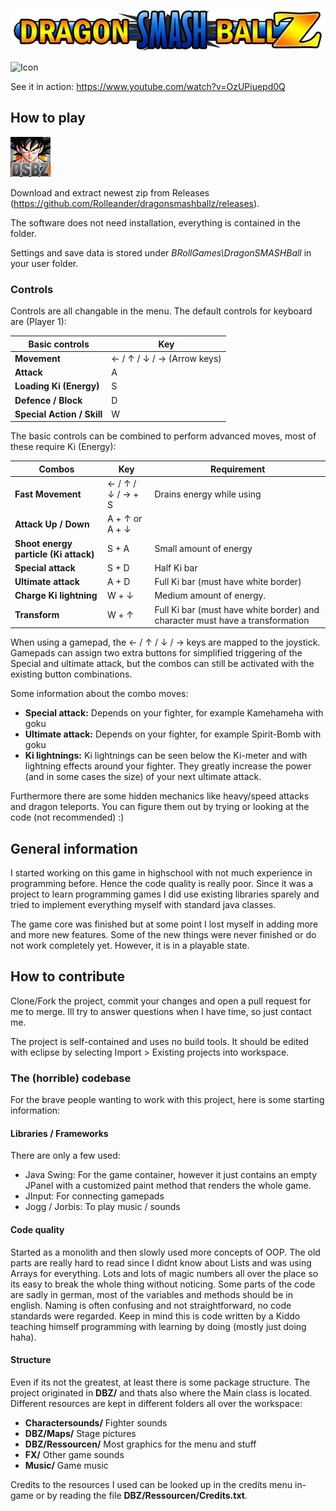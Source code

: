 ![Logo](/src/DBZ/Ressourcen/logo.png)

![Icon](preview.gif)

See it in action: https://www.youtube.com/watch?v=OzUPiuepd0Q

## How to play

![Icon](/src/DBZ/Ressourcen/icon.png)

Download and extract newest zip from Releases (https://github.com/Rolleander/dragonsmashballz/releases).

The software does not need installation, everything is contained in the folder.

Settings and save data is stored under *BRollGames\DragonSMASHBall* in your user folder. 

### Controls

Controls are all changable in the menu. The default controls for keyboard are (Player 1):

Basic controls | Key
------------ | -------------
**Movement** | ← / ↑ / ↓ / →  (Arrow keys)
**Attack** | A
**Loading Ki (Energy)** | S
**Defence / Block** | D
**Special Action / Skill** | W

The basic controls can be combined to perform advanced moves, most of these require Ki (Energy):

Combos | Key  | Requirement
------------ | ------------- | -------------
**Fast Movement** | ← / ↑ / ↓ / → + S | Drains energy while using
**Attack Up / Down** | A + ↑ or A + ↓  | 
**Shoot energy particle (Ki attack)** | S + A | Small amount of energy
**Special attack** | S + D | Half Ki bar
**Ultimate attack** | A + D | Full Ki bar (must have white border)
**Charge Ki lightning** | W + ↓  | Medium amount of energy. 
**Transform** | W + ↑  | Full Ki bar (must have white border) and character must have a transformation

When using a gamepad, the ← / ↑ / ↓ / → keys are mapped to the joystick. 
Gamepads can assign two extra buttons for simplified triggering of the Special and ultimate attack, 
but the combos can still be activated with the existing button combinations.

Some information about the combo moves:

- **Special attack:** Depends on your fighter, for example Kamehameha with goku
- **Ultimate attack:** Depends on your fighter, for example Spirit-Bomb with goku
- **Ki lightnings:** Ki lightnings can be seen below the Ki-meter and with lightning effects around your fighter. They greatly increase the power (and in some cases the size) of your next ultimate attack.

Furthermore there are some hidden mechanics like heavy/speed attacks and dragon teleports. 
You can figure them out by trying or looking at the code (not recommended) :)

## General information

I started working on this game in highschool with not much experience in programming before. Hence the code quality is really poor.
Since it was a project to learn programming games I did use existing libraries sparely and tried to implement everything myself with standard java classes.

The game core was finished but at some point I lost myself in adding more and more new features. Some of the new things were never finished or do not work completely yet. 
However, it is in a playable state. 


## How to contribute 

Clone/Fork the project, commit your changes and open a pull request for me to merge. 
Ill try to answer questions when I have time, so just contact me.

The project is self-contained and uses no build tools. 
It should be edited with eclipse by selecting Import > Existing projects into workspace.

### The (horrible) codebase

For the brave people wanting to work with this project, here is some starting information:

#### Libraries / Frameworks

There are only a few used:

- Java Swing: For the game container, however it just contains an empty JPanel with a customized paint method that renders the whole game.
- JInput: For connecting gamepads 
- Jogg / Jorbis: To play music / sounds

#### Code quality

Started as a monolith and then slowly used more concepts of OOP. 
The old parts are really hard to read since I didnt know about Lists and was using Arrays for everything. 
Lots and lots of magic numbers all over the place so its easy to break the whole thing without noticing.
Some parts of the code are sadly in german, most of the variables and methods should be in english.
Naming is often confusing and not straightforward, no code standards were regarded.
Keep in mind this is code written by a Kiddo teaching himself programming with learning by doing (mostly just doing haha).

#### Structure

Even if its not the greatest, at least there is some package structure.
The project originated in **DBZ/** and thats also where the Main class is located.
Different resources are kept in different folders all over the workspace:

- **Charactersounds/** Fighter sounds
- **DBZ/Maps/** Stage pictures
- **DBZ/Ressourcen/** Most graphics for the menu and stuff
- **FX/** Other game sounds
- **Music/** Game music

Credits to the resources I used can be looked up in the credits menu in-game or by reading the file **DBZ/Ressourcen/Credits.txt**.









